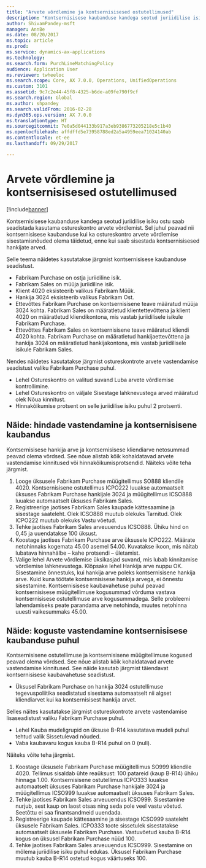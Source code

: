 ```yaml
---
title: "Arvete võrdlemine ja kontsernisisesed ostutellimused"
description: "Kontsernisisese kaubanduse kandega seotud juriidilise isiku ostu saab seadistada kasutama ostureskontro arvete võrdlemist. Sel juhul peavad nii kontsernisisese kaubanduse kui ka ostureskontro arvete võrdlemise sisestamisnõuded olema täidetud, enne kui saab sisestada kontsernisisesed hankijate arved."
author: ShivamPandey-msft
manager: AnnBe
ms.date: 08/20/2017
ms.topic: article
ms.prod: 
ms.service: dynamics-ax-applications
ms.technology: 
ms.search.form: PurchLineMatchingPolicy
audience: Application User
ms.reviewer: twheeloc
ms.search.scope: Core, AX 7.0.0, Operations, UnifiedOperations
ms.custom: 3101
ms.assetid: 9c7c2e44-45f8-4325-b6de-a09fe790f9cf
ms.search.region: Global
ms.author: shpandey
ms.search.validFrom: 2016-02-28
ms.dyn365.ops.version: AX 7.0.0
ms.translationtype: HT
ms.sourcegitcommit: 7e0a5d044133b917a3eb9386773205218e5c1b40
ms.openlocfilehash: affdffd5e73958788ed2a5a4959eea71024140ab
ms.contentlocale: et-ee
ms.lasthandoff: 09/29/2017

---
```


# <a name="invoice-matching-and-intercompany-purchase-orders"></a>Arvete võrdlemine ja kontsernisisesed ostutellimused

[!include[banner](../includes/banner.md)]


Kontsernisisese kaubanduse kandega seotud juriidilise isiku ostu saab seadistada kasutama ostureskontro arvete võrdlemist. Sel juhul peavad nii kontsernisisese kaubanduse kui ka ostureskontro arvete võrdlemise sisestamisnõuded olema täidetud, enne kui saab sisestada kontsernisisesed hankijate arved.

Selle teema näidetes kasutatakse järgmist kontsernisisese kaubanduse seadistust.
-   Fabrikam Purchase on ostja juriidiline isik.
-   Fabrikam Sales on müüja juriidiline isik.
-   Klient 4020 eksisteerib valikus Fabrikam Müük.
-   Hankija 3024 eksisteerib valikus Fabrikam Ost.
-   Ettevõttes Fabrikam Purchase on kontsernisisene teave määratud müüja 3024 kohta. Fabrikam Sales on määratletud klientettevõttena ja klient 4020 on määratletud kliendikontona, mis vastab juriidilisele isikule Fabrikam Purchase.
-   Ettevõttes Fabrikam Sales on kontsernisisene teave määratud kliendi 4020 kohta. Fabrikam Purchase on määratletud hankijaettevõttena ja hankija 3024 on määratletud hankijakontona, mis vastab juriidilisele isikule Fabrikam Sales.

Nendes näidetes kasutatakse järgmist ostureskontrote arvete vastendamise seadistust valiku Fabrikam Purchase puhul.
-   Lehel Ostureskontro on valitud suvand Luba arvete võrdlemise kontrollimine.
-   Lehel Ostureskontro on väljale Sisestage lahknevustega arved määratud olek Nõua kinnitust.
-   Hinnakõikumise protsent on selle juriidilise isiku puhul 2 protsenti.

## <a name="example-price-matching-and-intercompany-trade"></a> Näide: hindade vastendamine ja kontsernisisene kaubandus
Kontsernisisese hankija arve ja kontsernisisese kliendiarve netosummad peavad olema võrdsed. See nõue alistab kõik kohaldatavad arvete vastendamise kinnitused või hinnakõikumisprotsendid. Näiteks võite teha järgmist.
1.  Looge üksusele Fabrikam Purchase müügitellimus SO888 kliendile 4020. Kontsernisisene ostutellimus ICPO222 luuakse automaatselt üksuses Fabrikam Purchase hankijale 3024 ja müügitellimus ICSO888 luuakse automaatselt üksuses Fabrikam Sales.
2.  Registreerige jaotises Fabrikam Sales kaupade kättesaamine ja sisestage saateleht. Olek ICSO888 muutub olekuks Tarnitud. Olek ICPO222 muutub olekuks Vastu võetud.
3.  Tehke jaotises Fabrikam Sales arveuuendus ICSO888. Ühiku hind on 0,45 ja uuendatakse 100 üksust.
4.  Koostage jaotises Fabrikam Purchase arve üksusele ICPO222. Määrate netohinnaks kogemata 45.00 asemel 54.00. Kuvatakse ikoon, mis näitab lubatava hinnahälbe – kahe protsendi – ületamist.
5.  Valige lehel Arvete võrdlemise üksikasjad suvand, mis lubab kinnitamise võrdlemise lahknevustega. Klõpsake lehel Hankija arve nuppu OK. Sisestamine õnnestuks, kui hankija arve poleks kontsernisisene hankija arve. Kuid kuna töötate kontsernisisese hankija arvega, ei õnnestu sisestamine. Kontsernisisese kaubavahetuse puhul peavad kontsernisisese müügitellimuse kogusummad võrduma vastava kontsernisisese ostutellimuse arve kogusummadega. Selle probleemi lahendamiseks peate parandama arve netohinda, muutes netohinna uuesti vaikesummaks 45.00.

## <a name="example-quantity-matching-with-intercompany-trade"></a> Näide: koguste vastendamine kontsernisisese kaubanduse puhul
Kontsernisisene ostutellimuse ja kontsernisisene müügitellimuse kogused peavad olema võrdsed. See nõue alistab kõik kohaldatavad arvete vastendamise kinnitused. See näide kasutab järgmist täiendavat kontsernisisese kaubavahetuse seadistust.
-   Üksusel Fabrikam Purchase on hankija 3024 ostutellimuse tegevuspoliitika seadistatud sisestama automaatselt nii algset kliendiarvet kui ka kontsernisisest hankija arvet.

Selles näites kasutatakse järgmist ostureskontrote arvete vastendamise lisaseadistust valiku Fabrikam Purchase puhul.
-   Lehel Kauba mudeligrupid on üksuse B-R14 kasutatava mudeli puhul tehtud valik Sissetulevad nõuded.
-   Vaba kaubavaru kogus kauba B-R14 puhul on 0 (null).

Näiteks võite teha järgmist.
1.  Koostage üksusele Fabrikam Purchase müügitellimus SO999 kliendile 4020. Tellimus sisaldab ühte reaüksust: 100 patareid (kaup B-R14) ühiku hinnaga 1.00. Kontsernisisene ostutellimus ICPO333 luuakse automaatselt üksuses Fabrikam Purchase hankijale 3024 ja müügitellimus ICSO999 luuakse automaatselt üksuses Fabrikam Sales.
2.  Tehke jaotises Fabrikam Sales arveuuendus ICSO999. Sisestamine nurjub, sest kaup on laost otsas ning seda pole veel vastu võetud. Seetõttu ei saa finantsandmeid uuendada.
3.  Registreerige kaupade kättesaamine ja sisestage ICSO999 saateleht üksusele Fabrikam Sales. ICPO333 toote sissetulek sisestatakse automaatselt üksusele Fabrikam Purchase. Vastuvõetud kauba B-R14 kogus on üksusel Fabrikam Purchase nüüd 100.
4.  Tehke jaotises Fabrikam Sales arveuuendus ICSO999. Sisestamine on mõlema juriidilise isiku puhul edukas. Üksusel Fabrikam Purchase muutub kauba B-R14 ostetud kogus väärtuseks 100. 






